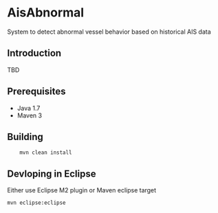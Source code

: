 AisAbnormal
===========

System to detect abnormal vessel behavior based on historical AIS data

## Introduction ##

TBD

## Prerequisites ##

* Java 1.7
* Maven 3

## Building ##

        mvn clean install
        
## Devloping in Eclipse ##

Either use Eclipse M2 plugin or Maven eclipse target

    mvn eclipse:eclipse
    

